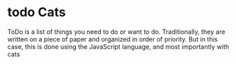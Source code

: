 # todo Cats

ToDo is a list of things you need to do or want to do. Traditionally, they are written on a piece of paper and organized in order of priority. But in this case, this is done using the JavaScript language, and most importantly with cats
